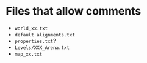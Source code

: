 # Files that allow comments

- `world_xx.txt`
- `default alignments.txt`
- `properties.txt`?
- `Levels/XXX_Arena.txt`
- `map_xx.txt`
